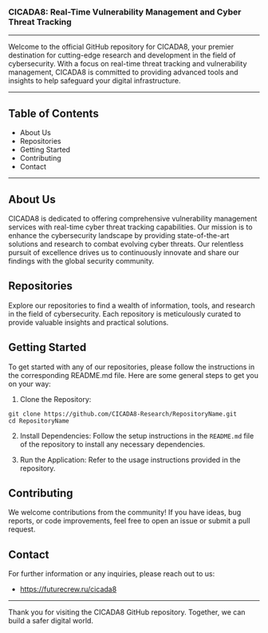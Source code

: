 ### CICADA8: Real-Time Vulnerability Management and Cyber Threat Tracking

---

Welcome to the official GitHub repository for CICADA8, your premier destination for cutting-edge research and development in the field of cybersecurity. With a focus on real-time threat tracking and vulnerability management, CICADA8 is committed to providing advanced tools and insights to help safeguard your digital infrastructure.

---

## Table of Contents

- About Us
- Repositories
- Getting Started
- Contributing
- Contact

---

## About Us

CICADA8 is dedicated to offering comprehensive vulnerability management services with real-time cyber threat tracking capabilities. Our mission is to enhance the cybersecurity landscape by providing state-of-the-art solutions and research to combat evolving cyber threats. Our relentless pursuit of excellence drives us to continuously innovate and share our findings with the global security community.

## Repositories

Explore our repositories to find a wealth of information, tools, and research in the field of cybersecurity. Each repository is meticulously curated to provide valuable insights and practical solutions.


## Getting Started

To get started with any of our repositories, please follow the instructions in the corresponding README.md file. Here are some general steps to get you on your way:

1. Clone the Repository:
```shell   
git clone https://github.com/CICADA8-Research/RepositoryName.git
cd RepositoryName
```   

2. Install Dependencies:
   Follow the setup instructions in the `README.md` file of the repository to install any necessary dependencies.

3. Run the Application:
   Refer to the usage instructions provided in the repository.

## Contributing

We welcome contributions from the community! If you have ideas, bug reports, or code improvements, feel free to open an issue or submit a pull request.

## Contact

For further information or any inquiries, please reach out to us:
- https://futurecrew.ru/cicada8

---

Thank you for visiting the CICADA8 GitHub repository. Together, we can build a safer digital world.
